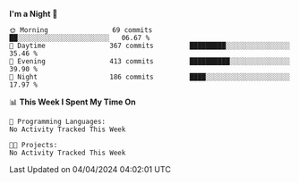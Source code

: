 <!--START_SECTION:waka-->
**I'm a Night 🦉** 

```text
🌞 Morning                69 commits          ██░░░░░░░░░░░░░░░░░░░░░░░   06.67 % 
🌆 Daytime                367 commits         █████████░░░░░░░░░░░░░░░░   35.46 % 
🌃 Evening                413 commits         ██████████░░░░░░░░░░░░░░░   39.90 % 
🌙 Night                  186 commits         ████░░░░░░░░░░░░░░░░░░░░░   17.97 % 
```


📊 **This Week I Spent My Time On** 

```text
💬 Programming Languages: 
No Activity Tracked This Week

🐱‍💻 Projects: 
No Activity Tracked This Week
```


 Last Updated on 04/04/2024 04:02:01 UTC
<!--END_SECTION:waka-->
